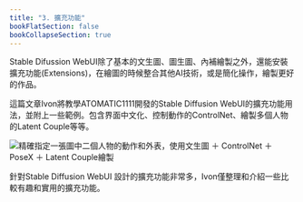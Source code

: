 ```yaml
---
title: "3. 擴充功能"
bookFlatSection: false
bookCollapseSection: true
---
```


Stable Difussion WebUI除了基本的文生圖、圖生圖、內補繪製之外，還能安裝擴充功能(Extensions)，在繪圖的時候整合其他AI技術，或是簡化操作，繪製更好的作品。

這篇文章Ivon將教學ATOMATIC1111開發的Stable Diffusion WebUI的擴充功能用法，並附上一些範例。包含界面中文化、控制動作的ControlNet、繪製多個人物的Latent Couple等等。

![精確指定一張圖中二個人物的動作和外表，使用文生圖 ＋ ControlNet ＋ PoseX ＋ Latent Couple繪製](/posts/stable-diffusion-webui-manuals/images/title-3.webp "精確指定一張圖中二個人物的動作和外表，使用文生圖 ＋ ControlNet ＋ PoseX ＋ Latent Couple繪製")

針對Stable Diffusion WebUI 設計的擴充功能非常多，Ivon僅整理和介紹一些比較有趣和實用的擴充功能。
